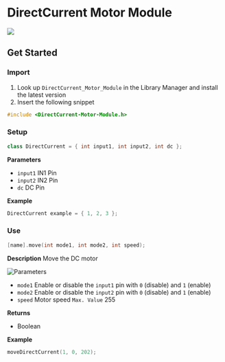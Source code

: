 # DirectCurrent Motor Module

[![](https://img.shields.io/badge/Available_in_the_Arduino_Library_Manager-2ea44f)](https://www.arduino.cc/reference/en/libraries/engine-control/)

## Get Started

### Import

1. Look up `DirectCurrent_Motor_Module` in the Library Manager and install the latest version
2. Insert the following snippet

```ino
#include <DirectCurrent-Motor-Module.h>
```

### Setup

```ino
class DirectCurrent = { int input1, int input2, int dc };
```
**Parameters**

* `input1` IN1 Pin
* `input2` IN2 Pin
* `dc` DC Pin

**Example**
```ino
DirectCurrent example = { 1, 2, 3 };
```
### Use

```ino
[name].move(int mode1, int mode2, int speed);
```
**Description** Move the DC motor

![Parameters](https://github.com/arduino279/DirectCurrent-Motor-Module/assets/76214766/b92c13cf-835a-4191-a61c-743cc2a3e346)

* `mode1` Enable or disable the `input1` pin with `0` (disable) and `1` (enable)
* `mode2` Enable or disable the `input2` pin with `0` (disable) and `1` (enable)
* `speed` Motor speed `Max. Value` 255

**Returns**
* Boolean

**Example**
```ino
moveDirectCurrent(1, 0, 202);
```
